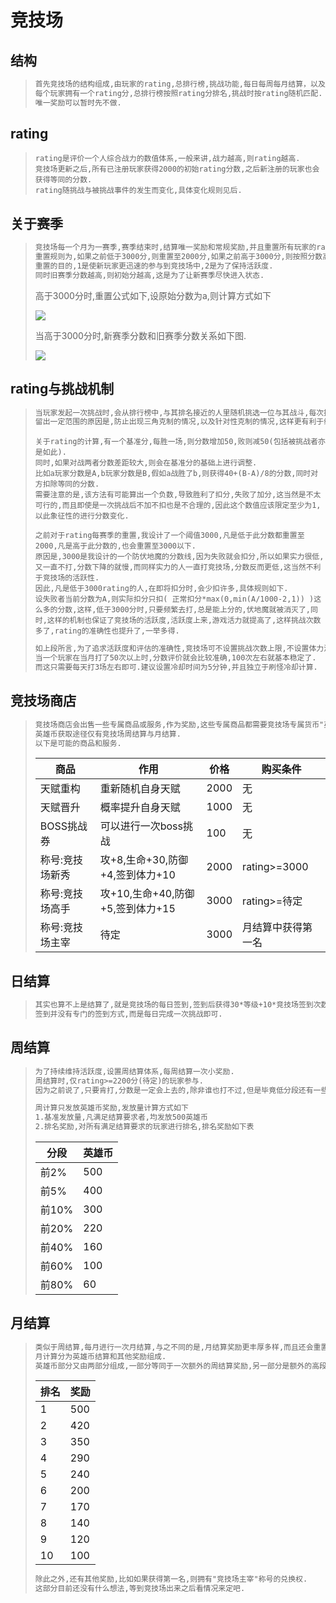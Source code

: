 # 竞技场

## 结构
>
> ```tex
> 首先竞技场的结构组成,由玩家的rating,总排行榜,挑战功能,每日每周每月结算，以及商店和唯一奖励构成.
> 每个玩家拥有一个rating分,总排行榜按照rating分排名,挑战时按rating随机匹配.
> 唯一奖励可以暂时先不做.
> ```
>

## rating

> ```
> rating是评价一个人综合战力的数值体系,一般来讲,战力越高,则rating越高.
> 竞技场更新之后,所有已注册玩家获得2000的初始rating分数,之后新注册的玩家也会获得等同的分数.
> rating随挑战与被挑战事件的发生而变化,具体变化规则见后.
> ```

## 关于赛季

> ```latex
> 竞技场每一个月为一赛季,赛季结束时,结算唯一奖励和常规奖励,并且重置所有玩家的rating分数.
> 重置规则为,如果之前低于3000分,则重置至2000分,如果之前高于3000分,则按照分数高低,获得一个2000~3000内的初始分.如果之前仅有2000或者更低的分数,则重置至(1800-等级)分(这是为了防止退坑玩家污染萌新的战斗场所,同时把等级最低的一帮退坑玩家排名拉高,保证让新玩家能入坑竞技场)
> 重置的目的,1是使新玩家更迅速的参与到竞技场中,2是为了保持活跃度.
> 同时旧赛季分数越高,则初始分越高,这是为了让新赛季尽快进入状态.
> ```
>
> 高于3000分时,重置公式如下,设原始分数为a,则计算方式如下
>
> ![](https://cdn.luogu.com.cn/upload/image_hosting/s67i27sc.png)
>
> 当高于3000分时,新赛季分数和旧赛季分数关系如下图.
>
> ![](https://cdn.luogu.com.cn/upload/image_hosting/3vzweafg.png)
>
> 

## rating与挑战机制

> ```tex
> 当玩家发起一次挑战时,会从排行榜中,与其排名接近的人里随机挑选一位与其战斗,每次挑战在比其排名低3名到高3名之间的人中随机一个人,进行挑战.
> 留出一定范围的原因是,防止出现三角克制的情况,以及针对性克制的情况,这样更有利于综合战斗力的比较.
> ```
>
> ```
> 关于rating的计算,有一个基准分,每胜一场,则分数增加50,败则减50(包括被挑战者亦是如此).
> 同时,如果对战两者分数差距较大,则会在基准分的基础上进行调整.
> 比如a玩家分数是A,b玩家分数是B,假如a战胜了b,则获得40+(B-A)/8的分数,同时对方扣除等同的分数.
> 需要注意的是,该方法有可能算出一个负数,导致胜利了扣分,失败了加分,这当然是不太可行的,而且即使是一次挑战后不加不扣也是不合理的,因此这个数值应该限定至少为1,以此象征性的进行分数变化.
> ```
>
> ```
> 之前对于rating每赛季的重置,我设计了一个阈值3000,凡是低于此分数都重置至2000,凡是高于此分数的,也会重置至3000以下.
> 原因是,3000是我设计的一个防伏地魔的分数线,因为失败就会扣分,所以如果实力很低,又一直不打,分数下降的就慢,而同样实力的人一直打竞技场,分数反而更低,这当然不利于竞技场的活跃性.
> 因此,凡是低于3000rating的人,在即将扣分时,会少扣许多,具体规则如下.
> 设失败者当前分数为A,则实际扣分只扣( 正常扣分*max(0,min(A/1000-2,1)) )这么多的分数,这样,低于3000分时,只要频繁去打,总是能上分的,伏地魔就被消灭了,同时,这样的机制也保证了竞技场的活跃度,活跃度上来,游戏活力就提高了,这样挑战次数多了,rating的准确性也提升了,一举多得.
> ```
>
> ```tex
> 如上段所言,为了追求活跃度和评估的准确性,竞技场可不设置挑战次数上限,不设置体力消耗,只有一定的冷却时间限制.
> 当一个玩家在当月打了50次以上时,分数评价就会比较准确,100次左右就基本稳定了.
> 而这只需要每天打3场左右即可.建议设置冷却时间为5分钟,并且独立于刷怪冷却计算.
> ```

## 竞技场商店

>```tex
>竞技场商店会出售一些专属商品或服务,作为奖励,这些专属商品都需要竞技场专属货币"英雄币"来购买.
>英雄币获取途径仅有竞技场周结算与月结算.
>以下是可能的商品和服务.
>```
>|  商品   | 作用  |  价格  |购买条件|
>|  ----  | ----  | ----  | ----|
>| 天赋重构| 重新随机自身天赋 | 2000 | 无|
>| 天赋晋升| 概率提升自身天赋 | 1000 | 无|
>| BOSS挑战券|可以进行一次boss挑战|100|无|
>| 称号:竞技场新秀|攻+8,生命+30,防御+4,签到体力+10|2000|rating>=3000|
>| 称号:竞技场高手|攻+10,生命+40,防御+5,签到体力+15|3000|rating>=待定|
>| 称号:竞技场主宰|待定|                         3000|月结算中获得第一名|
## 日结算

>```tex
>其实也算不上是结算了,就是竞技场的每日签到,签到后获得30*等级+10*竞技场签到次数的硬币奖励.
>签到并没有专门的签到方式,而是每日完成一次挑战即可.
>```

## 周结算

> ```tex
> 为了持续维持活跃度,设置周结算体系,每周结算一次小奖励.
> 周结算时,仅rating>=2200分(待定)的玩家参与.
> 因为之前说了,只要肯打,分数是一定会上去的,除非谁也打不过,但是毕竟低分段还有一些刚注册就退坑的,所以随便升两级就好了,rating>=2200是为了保证一定的活跃度.
> ```
>
> ```tex
> 周计算只发放英雄币奖励,发放量计算方式如下
> 1.基准发放量,凡满足结算要求者,均发放500英雄币
> 2.排名奖励,对所有满足结算要求的玩家进行排名,排名奖励如下表
> ```
>
> |分段|英雄币|
> |----|----|
> |前2%|500|
> |前5%|400|
> |前10%|300|
> |前20%|220|
> |前40%|160|
> |前60%|100|
> |前80%|60|

## 月结算

> ```tex
> 类似于周结算,每月进行一次月结算,与之不同的是,月结算奖励更丰厚多样,而且还会重置rating分数.
> 月计算分为英雄币结算和其他奖励组成.
> 英雄币部分又由两部分组成,一部分等同于一次额外的周结算奖励,另一部分是额外的高段排名奖励,具体如下表.
> ```
>
> |排名|奖励|
> |----|----|
> |1|500|
> |2|420|
> |3|350|
> |4|290|
> |5|240|
> |6|200|
> |7|170|
> |8|140|
> |9|120|
> |10|100|
> ```tex
> 除此之外,还有其他奖励,比如如果获得第一名,则拥有"竞技场主宰"称号的兑换权.
> 这部分目前还没有什么想法,等到竞技场出来之后看情况来定吧.
> ```
